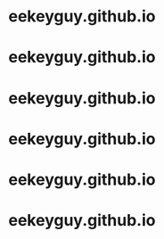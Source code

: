 # eekeyguy.github.io
# eekeyguy.github.io
# eekeyguy.github.io
# eekeyguy.github.io
# eekeyguy.github.io
# eekeyguy.github.io
